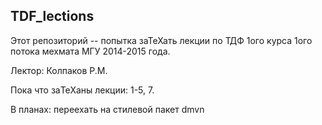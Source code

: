 ## TDF_lections
Этот репозиторий -- попытка заТеХать лекции по ТДФ 1ого курса 1ого потока мехмата МГУ 2014-2015 года.

Лектор: Колпаков Р.М.

Пока что заTeXаны лекции: 1-5, 7.

В планах: переехать на стилевой пакет dmvn


